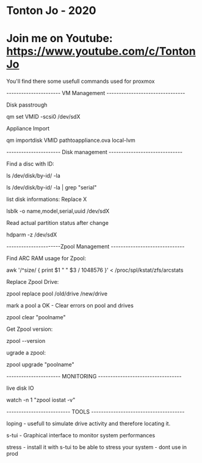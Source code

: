 # Tonton Jo - 2020
# Join me on Youtube: https://www.youtube.com/c/TontonJo

You'll find there some usefull commands used for proxmox

---------------------- VM Management --------------------------------

Disk passtrough

qm set VMID -scsi0 /dev/sdX

Appliance Import

qm importdisk VMID pathtoappliance.ova local-lvm


---------------------- Disk management ------------------------------

Find a disc with ID:

ls /dev/disk/by-id/ -la

ls /dev/disk/by-id/ -la | grep "serial"

list disk informations: Replace X

lsblk -o name,model,serial,uuid /dev/sdX

Read actual partition status after change

hdparm -z /dev/sdX

----------------------Zpool Management ------------------------------

Find ARC RAM usage for Zpool:

awk '/^size/ { print $1 " " $3 / 1048576 }' < /proc/spl/kstat/zfs/arcstats

Replace Zpool Drive:

zpool replace pool /old/drive /new/drive

mark a pool a OK - Clear errors on pool and drives

zpool clear "poolname"

Get Zpool version:

zpool --version

ugrade a zpool:

zpool upgrade "poolname"

---------------------- MONITORING ----------------------------------

live disk IO

watch -n 1 "zpool iostat -v"

-------------------------- TOOLS --------------------------------------

Ioping - usefull to simulate drive activity and therefore locating it.

s-tui - Graphical interface to monitor system performances

stress - install it with s-tui to be able to stress your system - dont use in prod
